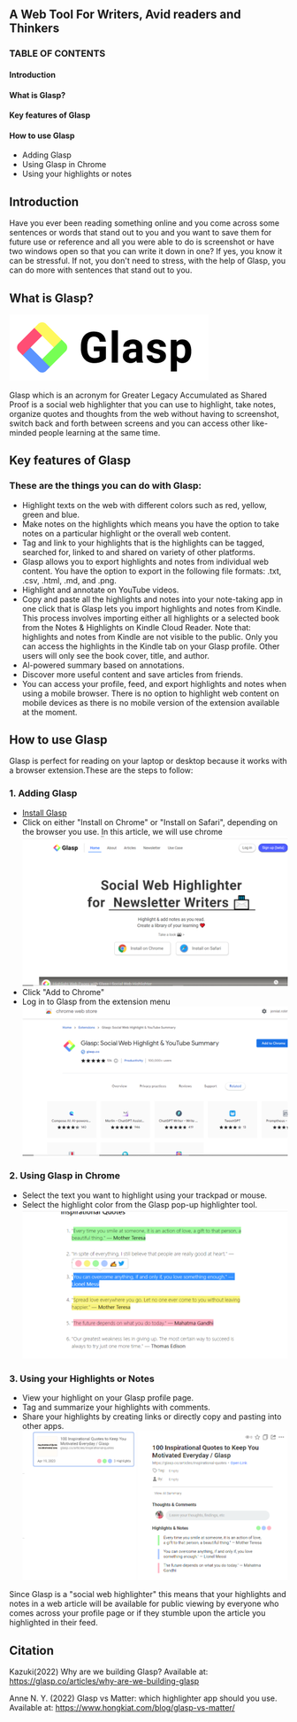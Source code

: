 ## **A Web Tool For Writers, Avid readers and Thinkers**

### TABLE OF CONTENTS

#### Introduction

#### What is Glasp?

#### Key features of Glasp

#### How to use Glasp

- Adding Glasp
- Using Glasp in Chrome
- Using your highlights or notes

## Introduction

Have you ever been reading something online and you come across some sentences or words that stand out to you and you want to save them for future use or reference and all you were able to do is screenshot or have two windows open so that you can write it down in one? If yes, you know it can be stressful. If not, you don't need to stress, with the help of Glasp, you can do more with sentences that stand out to you.

## What is Glasp?

![GlaspLogo](/glasp%20logo.png)

Glasp which is an acronym for Greater Legacy Accumulated as Shared Proof is a social web highlighter that you can use to highlight, take notes, organize quotes and thoughts from the web without having to screenshot, switch back and forth between screens and you can access other like-minded people learning at the same time.

## Key features of Glasp

### These are the things you can do with Glasp:

- Highlight texts on the web with different colors such as red, yellow, green and blue.
- Make notes on the highlights which means you have the option to take notes on a particular highlight or the overall web content.
- Tag and link to your highlights that is the highlights can be tagged, searched for, linked to and shared on variety of other platforms.
- Glasp allows you to export highlights and notes from individual web content. You have the option to export in the following file formats: .txt, .csv, .html, .md, and .png.
- Highlight and annotate on YouTube videos.
- Copy and paste all the highlights and notes into your note-taking app in one click that is Glasp lets you import highlights and notes from Kindle. This process involves importing either all highlights or a selected book from the Notes & Highlights on Kindle Cloud Reader.
  Note that: highlights and notes from Kindle are not visible to the public. Only you can access the highlights in the Kindle tab on your Glasp profile. Other users will only see the book cover, title, and author.
- Al-powered summary based on annotations.
- Discover more useful content and save articles from friends.
- You can access your profile, feed, and export highlights and notes when using a mobile browser. There is no option to highlight web content on mobile devices as there is no mobile version of the extension available at the moment.

## How to use Glasp

Glasp is perfect for reading on your laptop or desktop because it works with a browser extension.These are the steps to follow:

### 1. Adding Glasp

- [Install Glasp](https://glasp.co/)
- Click on either "Install on Chrome" or "Install on Safari", depending on the browser you use. In this article, we will use chrome
  ![InstallOnChrome](<../Screenshot%20(67).png>)
- Click "Add to Chrome"
- Log in to Glasp from the extension menu
  ![](</Screenshot%20(68).png>)

### 2. Using Glasp in Chrome

- Select the text you want to highlight using your trackpad or mouse.
- Select the highlight color from the Glasp pop-up highlighter tool.
  ![](<../Screenshot%20(70).png>)

### 3. Using your Highlights or Notes

- View your highlight on your Glasp profile page.
- Tag and summarize your highlights with comments.
- Share your highlights by creating links or directly copy and pasting into other apps.
  ![](<../Screenshot%20(72).png>)

Since Glasp is a "social web highlighter" this means that your highlights and notes in a web article will be available for public viewing by everyone who comes across your profile page or if they stumble upon the article you highlighted in their feed.

## Citation

Kazuki(2022) Why are we building Glasp? Available at: https://glasp.co/articles/why-are-we-building-glasp

Anne N. Y. (2022) Glasp vs Matter: which highlighter app should you use. Available at: https://www.hongkiat.com/blog/glasp-vs-matter/
